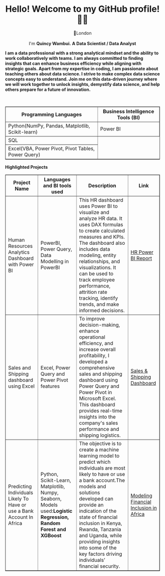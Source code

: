 <h1 align="center">Hello! Welcome to my GitHub profile! 👋🏾</h1>
<p align="center">📍London <br> <br> I'm <b>Quincy Wambui.</b> <b> A Data Scientist / Data Analyst </b> <br>
  
<b> I am a data professional with a strong analytical mindset and the ability to work collaboratively with teams. I am always committed to finding insights that can enhance business efficiency while aligning with strategic goals. Apart from my expertise in coding, I am passionate about teaching others about data science. I strive to make complex data science concepts easy to understand. Join me on this data-driven journey where we will work together to unlock insights, demystify data science, and help others prepare for a future of innovation.</b></b></p>

<br>
<table border="1">
  <tr>
    <th>Programming Languages</th>
    <th>Business Intelligence Tools (BI)</th>
  </tr>
  <tr>
    <td>Python(NumPy, Pandas, Matplotlib, Scikit-learn)</td>
    <td>Power BI</td>
  </tr>
  <tr>
    <td>SQL</td>
  </tr>
    <tr>
    <td>Excel(VBA, Power Pivot, Pivot Tables, Power Query)</td>
  </tr>
</table>

  
<b>Highlighted Projects</b>
<table border="1">
  <tr>
    <th>Project Name</th>
    <th>Languages and BI tools used</th>
    <th>Description</th>
    <th>Link</th>
  </tr>
  <tr>
    <td>Human Resources Analytics Dashboard with Power BI</td>
    <td>PowerBI, Power Query, Data Modelling in PowerBI</td>
    <td>This HR dashboard uses Power BI to visualize and analyze HR data. It uses DAX formulas to create calculated measures and KPIs. The dashboard also includes data modeling, entity relationships, and visualizations. It can be used to track employee performance, attrition rate tracking, identify trends, and make informed decisions.</td>
    <td><a href="https://github.com/quincynjoroge/Human-Resources-Analytics-Dashboard-with-Power-BI">HR Power BI Report</a></td>
  </tr>
  <tr>
    <td>Sales and Shipping dashboard using Excel</td>
    <td>Excel, Power Query and Power Pivot features</td>
    <td>To improve decision-making, enhance operational efficiency, and increase overall profitability, I developed a comprehensive sales and shipping dashboard using Power Query and Power Pivot in Microsoft Excel. This dashboard provides real-time insights into the company's sales performance and shipping logistics.</td>
    <td><a href="https://github.com/quincynjoroge/Sales-and-Shipping-Dashboard-Using-Microsoft-Excel">Sales & Shipping Dashboard</a></td>
  </tr>
  <tr>
    <td>Predicting Individuals Likely To Have or use a Bank Account In Africa</td>
    <td>Python, Scikit-Learn, Matplotlib, Numpy, Seaborn, <br>Models used:<b>Logistic Regression, Random Forest and XGBoost<b></td>
    <td>The objective is to create a machine learning model to predict which individuals are most likely to have or use a bank account.The models and solutions developed can provide an indication of the state of financial inclusion in Kenya, Rwanda, Tanzania and Uganda, while providing insights into some of the key factors driving individuals’ financial security.</td>
    <td><a href="https://github.com/quincynjoroge/Predicting-Individuals-Likely-To-Have-or-use-a-Bank-Account-In-Africa">Modeling Financial Inclusion in Africa</a></td>
  </tr>
</table>


